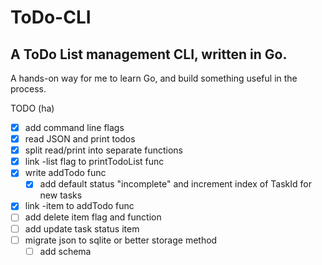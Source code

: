 # ToDo-CLI
## A ToDo List management CLI, written in Go.

A hands-on way for me to learn Go, and build something useful in the process.

TODO (ha)
- [X] add command line flags
- [X] read JSON and print todos
- [X] split read/print into separate functions
- [X] link -list flag to printTodoList func
- [X] write addTodo func
  - [X] add default status "incomplete" and increment index of TaskId for new tasks
- [X] link -item to addTodo func
- [ ] add delete item flag and function
- [ ] add update task status item
- [ ] migrate json to sqlite or better storage method
  - [ ] add schema